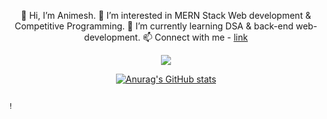 <div align="center">
  
 👋 Hi, I’m Animesh.
 👀 I’m interested in MERN Stack Web development & Competitive Programming.
 🌱 I’m currently learning DSA & back-end web-development.
 📫 Connect with me - <a href="https://animesh156.github.io/Linktree/" traget="_blank">link</a>


  <a href="https://skillicons.dev">
    <img src="https://skillicons.dev/icons?i=cpp,c,js,css,html,bootstrap,tailwind,react,git,github" />
  </a>
  






[![Anurag's GitHub stats](https://github-readme-stats.vercel.app/api?username=animesh156&show_icons=true&theme=radical)](https://github.com/anuraghazra/github-readme-stats)
  
  </div>
  





                                                                                                                                                                    !     



<!---
animesh156/animesh156 is a ✨ special ✨ repository because its `README.md` (this file) appears on your GitHub profile.
You can click the Preview link to take a look at your changes.
--->
